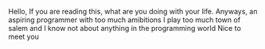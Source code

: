 Hello,
If you are reading this,
what are you doing with your life.
Anyways,
an aspiring programmer with too much amibitions
I play too much town of salem and I know not about anything in the programming world
Nice to meet you
